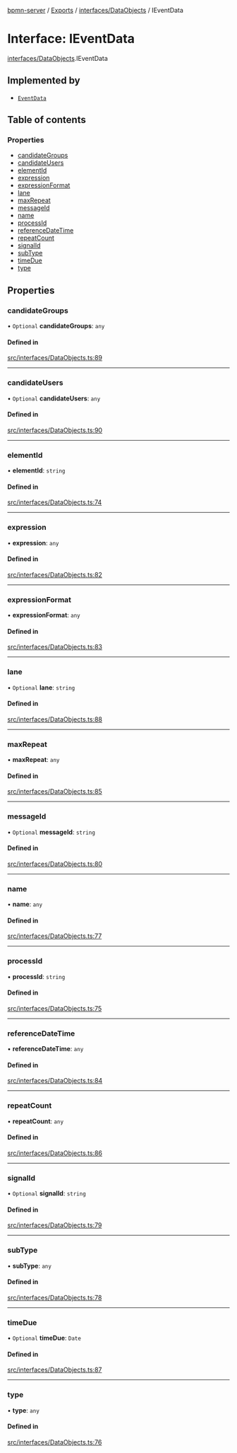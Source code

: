 [bpmn-server](../README.md) / [Exports](../modules.md) / [interfaces/DataObjects](../modules/interfaces_DataObjects.md) / IEventData

# Interface: IEventData

[interfaces/DataObjects](../modules/interfaces_DataObjects.md).IEventData

## Implemented by

- [`EventData`](../classes/datastore_ModelsData.EventData.md)

## Table of contents

### Properties

- [candidateGroups](interfaces_DataObjects.IEventData.md#candidategroups)
- [candidateUsers](interfaces_DataObjects.IEventData.md#candidateusers)
- [elementId](interfaces_DataObjects.IEventData.md#elementid)
- [expression](interfaces_DataObjects.IEventData.md#expression)
- [expressionFormat](interfaces_DataObjects.IEventData.md#expressionformat)
- [lane](interfaces_DataObjects.IEventData.md#lane)
- [maxRepeat](interfaces_DataObjects.IEventData.md#maxrepeat)
- [messageId](interfaces_DataObjects.IEventData.md#messageid)
- [name](interfaces_DataObjects.IEventData.md#name)
- [processId](interfaces_DataObjects.IEventData.md#processid)
- [referenceDateTime](interfaces_DataObjects.IEventData.md#referencedatetime)
- [repeatCount](interfaces_DataObjects.IEventData.md#repeatcount)
- [signalId](interfaces_DataObjects.IEventData.md#signalid)
- [subType](interfaces_DataObjects.IEventData.md#subtype)
- [timeDue](interfaces_DataObjects.IEventData.md#timedue)
- [type](interfaces_DataObjects.IEventData.md#type)

## Properties

### candidateGroups

• `Optional` **candidateGroups**: `any`

#### Defined in

[src/interfaces/DataObjects.ts:89](https://github.com/linonetwo/bpmn-server/blob/02da6f2/src/interfaces/DataObjects.ts#L89)

___

### candidateUsers

• `Optional` **candidateUsers**: `any`

#### Defined in

[src/interfaces/DataObjects.ts:90](https://github.com/linonetwo/bpmn-server/blob/02da6f2/src/interfaces/DataObjects.ts#L90)

___

### elementId

• **elementId**: `string`

#### Defined in

[src/interfaces/DataObjects.ts:74](https://github.com/linonetwo/bpmn-server/blob/02da6f2/src/interfaces/DataObjects.ts#L74)

___

### expression

• **expression**: `any`

#### Defined in

[src/interfaces/DataObjects.ts:82](https://github.com/linonetwo/bpmn-server/blob/02da6f2/src/interfaces/DataObjects.ts#L82)

___

### expressionFormat

• **expressionFormat**: `any`

#### Defined in

[src/interfaces/DataObjects.ts:83](https://github.com/linonetwo/bpmn-server/blob/02da6f2/src/interfaces/DataObjects.ts#L83)

___

### lane

• `Optional` **lane**: `string`

#### Defined in

[src/interfaces/DataObjects.ts:88](https://github.com/linonetwo/bpmn-server/blob/02da6f2/src/interfaces/DataObjects.ts#L88)

___

### maxRepeat

• **maxRepeat**: `any`

#### Defined in

[src/interfaces/DataObjects.ts:85](https://github.com/linonetwo/bpmn-server/blob/02da6f2/src/interfaces/DataObjects.ts#L85)

___

### messageId

• `Optional` **messageId**: `string`

#### Defined in

[src/interfaces/DataObjects.ts:80](https://github.com/linonetwo/bpmn-server/blob/02da6f2/src/interfaces/DataObjects.ts#L80)

___

### name

• **name**: `any`

#### Defined in

[src/interfaces/DataObjects.ts:77](https://github.com/linonetwo/bpmn-server/blob/02da6f2/src/interfaces/DataObjects.ts#L77)

___

### processId

• **processId**: `string`

#### Defined in

[src/interfaces/DataObjects.ts:75](https://github.com/linonetwo/bpmn-server/blob/02da6f2/src/interfaces/DataObjects.ts#L75)

___

### referenceDateTime

• **referenceDateTime**: `any`

#### Defined in

[src/interfaces/DataObjects.ts:84](https://github.com/linonetwo/bpmn-server/blob/02da6f2/src/interfaces/DataObjects.ts#L84)

___

### repeatCount

• **repeatCount**: `any`

#### Defined in

[src/interfaces/DataObjects.ts:86](https://github.com/linonetwo/bpmn-server/blob/02da6f2/src/interfaces/DataObjects.ts#L86)

___

### signalId

• `Optional` **signalId**: `string`

#### Defined in

[src/interfaces/DataObjects.ts:79](https://github.com/linonetwo/bpmn-server/blob/02da6f2/src/interfaces/DataObjects.ts#L79)

___

### subType

• **subType**: `any`

#### Defined in

[src/interfaces/DataObjects.ts:78](https://github.com/linonetwo/bpmn-server/blob/02da6f2/src/interfaces/DataObjects.ts#L78)

___

### timeDue

• `Optional` **timeDue**: `Date`

#### Defined in

[src/interfaces/DataObjects.ts:87](https://github.com/linonetwo/bpmn-server/blob/02da6f2/src/interfaces/DataObjects.ts#L87)

___

### type

• **type**: `any`

#### Defined in

[src/interfaces/DataObjects.ts:76](https://github.com/linonetwo/bpmn-server/blob/02da6f2/src/interfaces/DataObjects.ts#L76)

